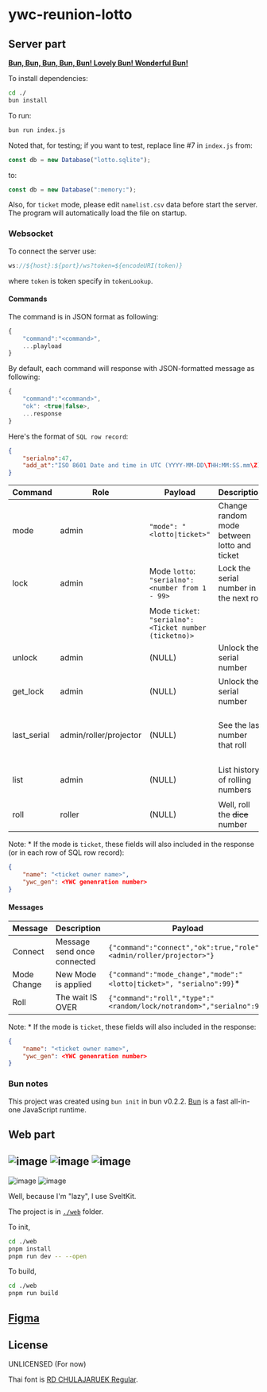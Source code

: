 # ywc-reunion-lotto

## Server part

[**Bun, Bun, Bun, Bun, Bun! Lovely Bun! Wonderful Bun!**](https://youtu.be/_bW4vEo1F4E?t=86)

To install dependencies:

```bash
cd ./
bun install
```

To run:

```bash
bun run index.js
```

Noted that, for testing; if you want to test, replace line #7 in `index.js` from:

```js
const db = new Database("lotto.sqlite");
```

to:

```js
const db = new Database(":memory:");
```

Also, for `ticket` mode, please edit `namelist.csv` data before start the server. The program will automatically load the file on startup.

### Websocket

To connect the server use:

```js
ws://${host}:${port}/ws?token=${encodeURI(token)}
```

where `token` is token specify in `tokenLookup`.

#### Commands

The command is in JSON format as following:

```js
{
    "command":"<command>",
    ...playload
}
```

By default, each command will response with JSON-formatted message as following:

```js
{
    "command":"<command>",
    "ok": <true|false>,
    ...response
}
```

Here's the format of `SQL row record`:

```json
{
    "serialno":47,
    "add_at":"ISO 8601 Date and time in UTC (YYYY-MM-DD\THH:MM:SS.mm\Z)"
}
```

| Command     | Role                   | Payload                                                 | Description                                 | Response                                                        |
|-------------|------------------------|---------------------------------------------------------|---------------------------------------------|-----------------------------------------------------------------|
| mode        | admin                  | `"mode": "<lotto\|ticket>"`                              | Change random mode between lotto and ticket | (DEFAULT)                                                       |
| lock        | admin                  | Mode `lotto`: `"serialno": <number from 1 - 99>`        | Lock the serial number in the next roll     | (DEFAULT)                                                       |
|             |                        | Mode `ticket`: `"serialno": <Ticket number (ticketno)>` |                                             |                                                                 |
| unlock      | admin                  | (NULL)                                                  | Unlock the serial number                    | (DEFAULT)                                                       |
| get_lock    | admin                  | (NULL)                                                  | Unlock the serial number                    | `"data":<SQL config record \| NULL>}`                            |
| last_serial | admin/roller/projector | (NULL)                                                  | See the last number that roll               | `"serialno":<number \| NULL>}, "data":<SQL row record \| NULL>`\* |
| list        | admin                  | (NULL)                                                  | List history of rolling numbers             | `"data":<SQL row record[] \| NULL>`\*                            |
| roll        | roller                 | (NULL)                                                  | Well, roll the ~~dice~~ number              | (DEFAULT)\*                                                     |

Note:
\*  If the mode is `ticket`, these fields will also included in the response (or in each row of SQL row record):

```json
{
    "name": "<ticket owner name>",
    "ywc_gen": <YWC genenration number>
}
```

#### Messages

| Message     | Description                 | Payload                                                              |
|-------------|-----------------------------|----------------------------------------------------------------------|
| Connect     | Message send once connected | `{"command":"connect","ok":true,"role":"<admin/roller/projector>"}`  |
| Mode Change | New Mode is applied         | `{"command":"mode_change","mode":"<lotto\|ticket>", "serialno":99}`\* |
| Roll        | The wait IS OVER            | `{"command":"roll","type":"<random/lock/notrandom>","serialno":99}`  |

Note:
\*  If the mode is `ticket`, these fields will also included in the response:

```json
{
    "name": "<ticket owner name>",
    "ywc_gen": <YWC genenration number>
}
```

### Bun notes

This project was created using `bun init` in bun v0.2.2. [Bun](https://bun.sh) is a fast all-in-one JavaScript runtime.

## Web part

![image](https://user-images.githubusercontent.com/3356814/201897015-27efd0e8-01d0-48dc-91ff-550f224af867.png)
![image](https://user-images.githubusercontent.com/3356814/201897088-d592c030-a126-468c-b7f3-a0df448e2ef5.png)
![image](https://user-images.githubusercontent.com/3356814/201897175-f13cc44b-33e6-4588-8a92-c151093b2626.png)
--------------
![image](https://user-images.githubusercontent.com/3356814/202716234-43403b48-75df-4443-ba93-cade55e6ed8a.png)
![image](https://user-images.githubusercontent.com/3356814/202716382-83e3d292-60b9-4a2a-a099-81f5aa761ce9.png)


Well, because I'm "lazy", I use SveltKit.

The project is in [`./web`](./web/) folder.

To init,

```bash
cd ./web
pnpm install
pnpm run dev -- --open
```

To build,

```bash
cd ./web
pnpm run build
```

## [Figma](figma.com/file/ijLAnNx7s5VQVTUmTukK2F/Reunion-11?node-id=186%3A99)

## License

UNLICENSED (For now)

Thai font is [RD CHULAJARUEK Regular](https://www.f0nt.com/release/rd-chulajaruek-regular/).
